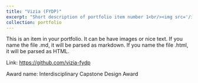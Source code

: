 ```yaml
---
title: "Vizia (FYDP)"
excerpt: "Short description of portfolio item number 1<br/><img src='/images/projects/vizia_pipeline.png'>"
collection: portfolio
---
```


This is an item in your portfolio. It can be have images or nice text. If you name the file .md, it will be parsed as markdown. If you name the file .html, it will be parsed as HTML. 

Link: https://github.com/vizia-fydp

Award name: Interdisciplinary Capstone Design Award
